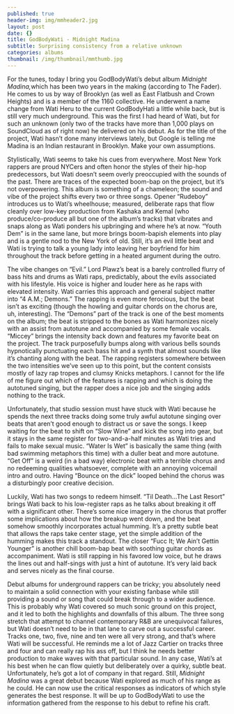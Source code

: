 ```yaml
---
published: true
header-img: img/mmheader2.jpg
layout: post
date: {}
title: GodBodyWati - Midnight Madina
subtitle: Surprising consistency from a relative unknown
categories: albums
thumbnail: /img/thumbnail/mmthumb.jpg
---
```

<p>For the tunes, today I bring you GodBodyWati&rsquo;s debut album&nbsp;<em>Midnight Madina,</em>which has been two years in the making (according to The Fader). He comes to us by way of Brooklyn (as well as East Flatbush and Crown Heights) and is a member of the 1160 collective. He underwent a name change from Wati Heru to the current GodBodyHati a little while back, but is still very much underground. This was the first I had heard of Wati, but for such an unknown (only two of the tracks have more than 1,000 plays on SoundCloud as of right now) he delivered on his debut. As for the title of the project, Wati hasn&rsquo;t done many interviews lately, but Google is telling me Madina is an Indian restaurant in Brooklyn. Make your own assumptions.</p>
<p>Stylistically, Wati seems to take his cues from everywhere. Most New York rappers are proud NYCers and often honor the styles of their hip-hop predecessors, but Wati doesn&rsquo;t seem overly preoccupied with the sounds of the past. There are traces of the expected boom-bap on the project, but it&rsquo;s not overpowering. This album is something of a chameleon; the sound and vibe of the project shifts every two or three songs. Opener &ldquo;Rudeboy&rdquo; introduces us to Wati&rsquo;s wheelhouse; measured, deliberate raps that flow cleanly over low-key production from Kashaka and Kemal (who produce/co-produce all but one of the album&rsquo;s tracks) that vibrates and snaps along as Wati ponders his upbringing and where he&rsquo;s at now. &ldquo;Youth Dem&rdquo; is in the same lane, but more brings boom-bapish elements into play and is a gentle nod to the New York of old. Still, it&rsquo;s an evil little beat and Wati is trying to talk a young lady into leaving her boyfriend for him throughout the track before getting in a heated argument during the outro.</p>
<p>The vibe changes on &ldquo;Evil.&rdquo; Lord Plawz&rsquo;s beat is a barely controlled flurry of bass hits and drums as Wati raps, predictably, about the evils associated with his lifestyle. His voice is higher and louder here as he raps with elevated intensity. Wati carries this approach and general subject matter into &ldquo;4 A.M.; Demons.&rdquo; The rapping is even more ferocious, but the beat isn&rsquo;t as exciting (though the howling and guitar chords on the chorus are, uh, interesting). The &ldquo;Demons&rdquo; part of the track is one of the best moments on the album; the beat is stripped to the bones as Wati harmonizes nicely with an assist from autotune and accompanied by some female vocals. &ldquo;Miccey&rdquo; brings the intensity back down and features my favorite beat on the project. The track purposefully bumps along with various bells sounds hypnotically punctuating each bass hit and a synth that almost sounds like it&rsquo;s chanting along with the beat. The rapping registers somewhere between the two intensities we&rsquo;ve seen up to this point, but the content consists mostly of lazy rap tropes and clumsy Knicks metaphors. I cannot for the life of me figure out which of the features is rapping and which is doing the autotuned singing, but the rapper does a nice job and the singing adds nothing to the track.</p>
<p>Unfortunately, that studio session must have stuck with Wati because he spends the next three tracks doing some truly awful autotune singing over beats that aren&rsquo;t good enough to distract us or save the songs. I keep waiting for the beat to shift on &ldquo;Slow Wine&rdquo; and kick the song into gear, but it stays in the same register for two-and-a-half minutes as Wati tries and fails to make sexual music. &ldquo;Water Is Wet&rdquo; is basically the same thing (with bad swimming metaphors this time) with a duller beat and more autotune. &ldquo;Get Off&rdquo; is a weird (in a bad way) electronic beat with a terrible chorus and no redeeming qualities whatsoever, complete with an annoying voicemail intro and outro. Having &ldquo;Bounce on the dick&rdquo; looped behind the chorus was a disturbingly poor creative decision.</p>
<p>Luckily, Wati has two songs to redeem himself. &ldquo;Til Death&hellip;The Last Resort&rdquo; brings Wati back to his low-register raps as he talks about breaking it off with a significant other. There&rsquo;s some nice imagery in the chorus that proffer some implications about how the breakup went down, and the beat somehow smoothly incorporates actual humming. It&rsquo;s a pretty subtle beat that allows the raps take center stage, yet the simple addition of the humming makes this track a standout. The closer &ldquo;Fucc It; We Ain&rsquo;t Gettin Younger&rdquo; is another chill boom-bap beat with soothing guitar chords as accompaniment. Wati is still rapping in his favored low voice, but he draws the lines out and half-sings with just a hint of autotune. It&rsquo;s very laid back and serves nicely as the final course.</p>
<p>Debut albums for underground rappers can be tricky; you absolutely need to maintain a solid connection with your existing fanbase while still providing a sound or song that could break through to a wider audience. This is probably why Wati covered so much sonic ground on this project, and it led to both the highlights and downfalls of this album. The three song stretch that attempt to channel contemporary R&amp;B are unequivocal failures, but Wati doesn&rsquo;t need to be in that lane to carve out a successful career. Tracks one, two, five, nine and ten were all very strong, and that&rsquo;s where Wati will be successful. He reminds me a lot of Jazz Cartier on tracks three and four and can really rap his ass off, but I think he needs better production to make waves with that particular sound. In any case, Wati&rsquo;s at his best when he can flow quietly but deliberately over a quirky, subtle beat. Unfortunately, he&rsquo;s got a lot of company in that regard. Still,&nbsp;<em>Midnight Madina&nbsp;</em>was a great debut because Wati explored as much of his range as he could. He can now use the critical responses as indicators of which style generates the best response. It will be up to GodBodyWati to use the information gathered from the response to his debut to refine his craft.</p>
